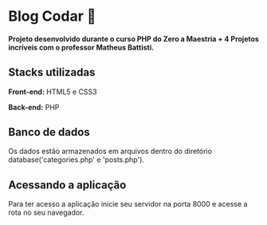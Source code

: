 # Blog Codar 🚀
#### Projeto desenvolvido durante o curso PHP do Zero a Maestria + 4 Projetos incríveis com o professor Matheus Battisti.

## Stacks utilizadas
**Front-end:** HTML5 e CSS3

**Back-end:** PHP

## Banco de dados
Os dados estão armazenados em arquivos dentro do diretório database('categories.php' e 'posts.php').

## Acessando a aplicação
Para ter acesso a aplicação inicie seu servidor na porta 8000 e acesse a rota no seu navegador.